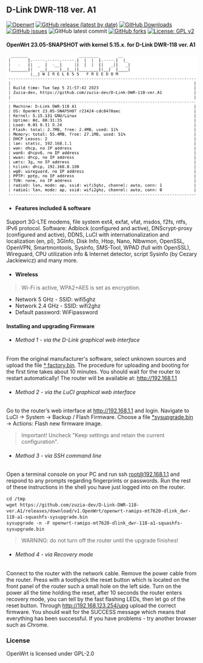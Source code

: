##  D-Link DWR-118 ver. A1
[![Openwrt](https://img.shields.io/badge/os-OpenWrt-<COLOR>.svg)](https://github.com/zuzia-dev/openwrt/) [![GitHub release (latest by date)](https://img.shields.io/github/v/release/zuzia-dev/D-Link-DWR-118-ver.A1?color=orange)](https://github.com/zuzia-dev/D-Link-DWR-118-ver.A1/releases/latest) [![GitHub Downloads](https://img.shields.io/github/downloads/zuzia-dev/D-Link-DWR-118-ver.A1/total)](https://github.com/zuzia-dev/D-Link-DWR-118-ver.A1/releases/latest) [![GitHub issues](https://img.shields.io/github/issues/zuzia-dev/D-Link-DWR-118-ver.A1?color=green)](https://GitHub.com/zuzia-dev/D-Link-DWR-118-ver.A1/issues) ![GitHub latest commit](https://img.shields.io/github/last-commit/zuzia-dev/D-Link-DWR-118-ver.A1?color=00BFFF) [![GitHub forks](https://img.shields.io/github/forks/zuzia-dev/D-Link-DWR-118-ver.A1?color=93917C)](https://GitHub.com/zuzia-dev/D-Link-DWR-118-ver.A1/forks) [![License: GPL v2](https://img.shields.io/badge/License-GPL_v2-blue.svg)](https://github.com/zuzia-dev/D-Link-DWR-118-ver.A1#license) 

#### OpenWrt 23.05-SNAPSHOT with kernel 5.15.x. for D-Link DWR-118 ver. A1
<img src="https://github.com/zuzia-dev/D-Link-DWR-118-ver.A1/blob/055f62d73578cfd74c42e76b3b496218cd41b4af/Firmware/Terminal-sysinfo-v1.jpg?raw=true" width="640" />

- ####   Features included & software
Support 3G-LTE modems, file system ext4, exfat, vfat, msdos, f2fs, ntfs, IPv6 protocol. Software: Adblock (configured and active), DNScrypt-proxy (configured and active), DDNS, LuCI with internationalization and localization (en, pl), 3GInfo, Disk Info, Htop, Nano, Nlbwmon, OpenSSL, OpenVPN, Smartmontools, Sysinfo, SMS-Tool, WPAD (full with OpenSSL), Wireguard, CPU utilization info & Internet detector, script Sysinfo (by Cezary Jackiewicz) and many more.

- ####    Wireless
> Wi-Fi is active, WPA2+AES is set as encryption. 
- Network 5 GHz - SSID: wifi5ghz
- Network 2.4 GHz - SSID: wifi2ghz
- Default password: WiFipassword

#### Installing and upgrading Firmware
- ###### Method 1 - via the D-Link graphical web interface
From the original manufacturer's software, select unknown sources and upload the file [* factory.bin](https://github.com/zuzia-dev/D-Link-DWR-118-ver.A1/releases/download/v1.OpenWrt/openwrt-ramips-mt7620-dlink_dwr-118-a1-squashfs-factory.bin). The procedure for uploading and booting for the first time takes about 10 minutes. You should wait for the router to restart automatically! The router will be available at: http://192.168.1.1
- ###### Method 2 - via the LuCI graphical web interface
Go to the router’s web interface at http://192.168.1.1 and login. Navigate to LuCI → System → Backup / Flash Firmware. Choose a file [*sysupgrade.bin](https://github.com/zuzia-dev/D-Link-DWR-118-ver.A1/releases/download/v1.OpenWrt/openwrt-ramips-mt7620-dlink_dwr-118-a1-squashfs-sysupgrade.bin) → Actions: Flash new firmware image.
> Important! Uncheck "Keep settings and retain the current configuration".
- ###### Method 3 - via SSH command line
Open a terminal console on your PC and run ssh root@192.168.1.1 and respond to any prompts regarding fingerprints or passwords. Run the rest of these instructions in the shell you have just logged into on the router.
```
cd /tmp
wget https://github.com/zuzia-dev/D-Link-DWR-118-ver.A1/releases/download/v1.OpenWrt/openwrt-ramips-mt7620-dlink_dwr-118-a1-squashfs-sysupgrade.bin
sysupgrade -n -F openwrt-ramips-mt7620-dlink_dwr-118-a1-squashfs-sysupgrade.bin
```
> WARNING: do not turn off the router until the upgrade finishes!
- ###### Method 4 - via Recovery mode
Connect to the router with the network cable. Remove the power cable from the router. Press with a toothpick the reset button which is located on the front panel of the router such a small hole on the left side.  Turn on the power all the time holding the reset, after 10 seconds the router enters recovery mode, you can tell by the fast flashing LEDs, then let go of the reset button. Through http://192.168.123.254/upg upload the correct firmware. You should wait for the SUCCESS message which means that everything has been successful. If you have problems - try another browser such as Chrome.

### License
OpenWrt is licensed under GPL-2.0
